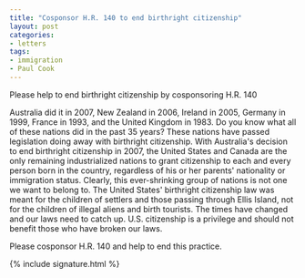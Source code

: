 ```yaml
---
title: "Cosponsor H.R. 140 to end birthright citizenship"
layout: post
categories:
- letters
tags:
- immigration
- Paul Cook
---
```


Please help to end birthright citizenship by cosponsoring H.R. 140

Australia did it in 2007, New Zealand in 2006, Ireland in 2005, Germany in 1999, France in 1993, and the United Kingdom in 1983. Do you know what all of these nations did in the past 35 years? These nations have passed legislation doing away with birthright citizenship. With Australia's decision to end birthright citizenship in 2007, the United States and Canada are the only remaining industrialized nations to grant citizenship to each and every person born in the country, regardless of his or her parents' nationality or immigration status. Clearly, this ever-shrinking group of nations is not one we want to belong to. The United States' birthright citizenship law was meant for the children of settlers and those passing through Ellis Island, not for the children of illegal aliens and birth tourists. The times have changed and our laws need to catch up. U.S. citizenship is a privilege and should not benefit those who have broken our laws.

Please cosponsor H.R. 140 and help to end this practice.

{% include signature.html %}

